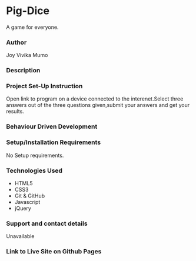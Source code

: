 # Pig-Dice
A game for everyone.
### Author
Joy Vivika Mumo
### Description

### Project Set-Up Instruction
Open link to program on a device connected to the interenet.Select three answers out of the three questions given,submit your answers and get your results.

### Behaviour Driven Development


### Setup/Installation Requirements
No Setup requirements.

### Technologies Used
* HTML5
* CSS3
* Git & GitHub
* Javascript
* jQuery

### Support and contact details
Unavailable


### Link to Live Site on Github Pages

